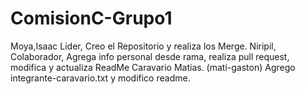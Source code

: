 # ComisionC-Grupo1
Moya,Isaac			Lider, Creo el Repositorio y realiza los Merge.
Niripil,        Colaborador, Agrega info personal desde rama, realiza pull request, modifica y actualiza ReadMe
Caravario Matias. (mati-gaston) Agrego integrante-caravario.txt y modifico readme.
